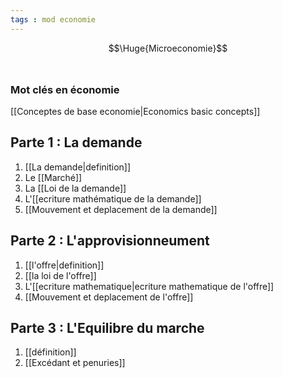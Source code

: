 ```yaml
---
tags : mod economie
---
```

 $$\Huge{Microeconomie}$$
 <br/>
### Mot clés en économie
[[Conceptes de base economie|Economics basic concepts]]

##  Parte 1 :  La demande 
 1. [[La demande|definition]] 
 2. Le [[Marché]]
3. La [[Loi de la demande]] 
4. L'[[ecriture mathématique de la demande]] 
6. [[Mouvement et deplacement de la demande]] 

## Parte 2 : L'approvisionneument
1. [[l'offre|definition]]  
2. [[la loi de l'offre]] 
3. L'[[ecriture mathematique|ecriture mathematique de l'offre]] 
4. [[Mouvement et deplacement de l'offre]]  

## Parte 3 : L'Equilibre du marche 
1. [[définition]] 
2. [[Excédant et penuries]]